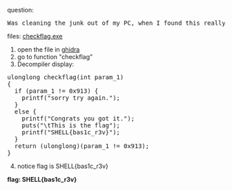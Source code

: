 
question:
<pre>
Was cleaning the junk out of my PC, when I found this really old executable. Help me look for the flag.
</pre>
files: [checkflag.exe](checkflag(1).exe)

1) open the file in [ghidra](https://ghidra-sre.org/)
2) go to function "checkflag"
3) Decompiler display:
<pre>
ulonglong checkflag(int param_1)
{
  if (param_1 != 0x913) {
    printf("sorry try again.");
  }
  else {
    printf("Congrats you got it.");
    puts("\tThis is the flag");
    printf("SHELL{bas1c_r3v}");
  }
  return (ulonglong)(param_1 != 0x913);
}
</pre>

4) notice flag is SHELL{bas1c\_r3v}

**flag: SHELL{bas1c_r3v}**
